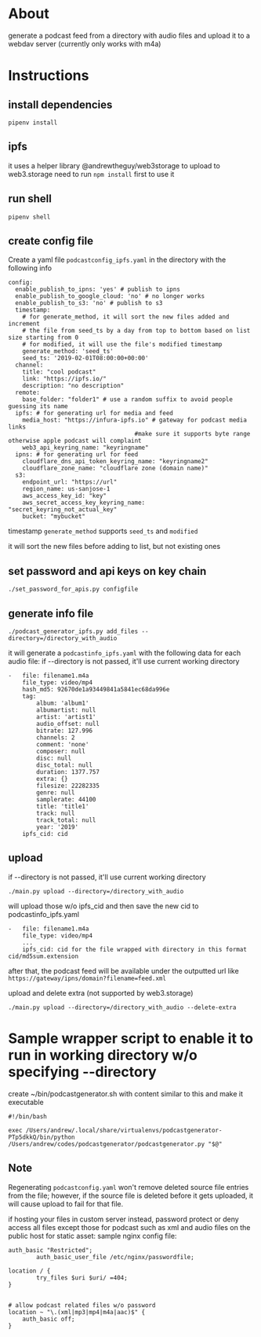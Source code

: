 # About

generate a podcast feed from a directory with audio files and upload it to a webdav server (currently only works with m4a)

# Instructions

## install dependencies
```
pipenv install
```

## ipfs

it uses a helper library @andrewtheguy/web3storage to upload to web3.storage
need to run `npm install` first to use it

## run shell
```
pipenv shell
```

## create config file
Create a yaml file `podcastconfig_ipfs.yaml` in the directory with the following info
```
config:
  enable_publish_to_ipns: 'yes' # publish to ipns
  enable_publish_to_google_cloud: 'no' # no longer works
  enable_publish_to_s3: 'no' # publish to s3
  timestamp:
    # for generate_method, it will sort the new files added and increment 
    # the file from seed_ts by a day from top to bottom based on list size starting from 0
    # for modified, it will use the file's modified timestamp
    generate_method: 'seed_ts'
    seed_ts: '2019-02-01T08:00:00+00:00'
  channel: 
    title: "cool podcast"
    link: "https://ipfs.io/"
    description: "no description"
  remote:
    base_folder: "folder1" # use a random suffix to avoid people guessing its name
  ipfs: # for generating url for media and feed
    media_host: "https://infura-ipfs.io" # gateway for podcast media links 
                                    #make sure it supports byte range otherwise apple podcast will complaint
    web3_api_keyring_name: "keyringname"
  ipns: # for generating url for feed
    cloudflare_dns_api_token_keyring_name: "keyringname2"
    cloudflare_zone_name: "cloudflare zone (domain name)"
  s3:
    endpoint_url: "https://url"
    region_name: us-sanjose-1
    aws_access_key_id: "key"
    aws_secret_access_key_keyring_name: "secret_keyring_not_actual_key"
    bucket: "mybucket"
```


timestamp `generate_method` supports `seed_ts` and `modified`

it will sort the new files before adding to list, but not existing ones

## set password and api keys on key chain

```
./set_password_for_apis.py configfile
```


## generate info file
```
./podcast_generator_ipfs.py add_files --directory=/directory_with_audio
```
it will generate a `podcastinfo_ipfs.yaml` with the following data for each audio file:
if --directory is not passed, it'll use current working directory
```
-   file: filename1.m4a
    file_type: video/mp4
    hash_md5: 92670de1a93449841a5841ec68da996e
    tag:
        album: 'album1'
        albumartist: null
        artist: 'artist1'
        audio_offset: null
        bitrate: 127.996
        channels: 2
        comment: 'none'
        composer: null
        disc: null
        disc_total: null
        duration: 1377.757
        extra: {}
        filesize: 22282335
        genre: null
        samplerate: 44100
        title: 'title1'
        track: null
        track_total: null
        year: '2019'
    ipfs_cid: cid
```

## upload
if --directory is not passed, it'll use current working directory
```
./main.py upload --directory=/directory_with_audio
```


will upload those w/o ipfs_cid and then save the new cid to podcastinfo_ipfs.yaml
```
-   file: filename1.m4a
    file_type: video/mp4
    ...
    ipfs_cid: cid for the file wrapped with directory in this format cid/md5sum.extension
```

after that, the podcast feed will be available under the outputted url like `https://gateway/ipns/domain?filename=feed.xml`


upload and delete extra (not supported by web3.storage)
```
./main.py upload --directory=/directory_with_audio --delete-extra
```


# Sample wrapper script to enable it to run in working directory w/o specifying --directory
create ~/bin/podcastgenerator.sh with content similar to this and make it executable
```
#!/bin/bash

exec /Users/andrew/.local/share/virtualenvs/podcastgenerator-PTp5dkkQ/bin/python /Users/andrew/codes/podcastgenerator/podcastgenerator.py "$@"
```


## Note
Regenerating `podcastconfig.yaml` won't remove deleted source file entries from the file; however, if the source file is deleted before it gets uploaded, it will cause upload to fail for that file.

if hosting your files in custom server instead, password protect or deny access all files except those for podcast such as xml and audio files on the public host for static asset:
sample nginx config file:
```
auth_basic "Restricted";
        auth_basic_user_file /etc/nginx/passwordfile;

location / {
        try_files $uri $uri/ =404;
}


# allow podcast related files w/o password
location ~ "\.(xml|mp3|mp4|m4a|aac)$" {
    auth_basic off;
}
```
